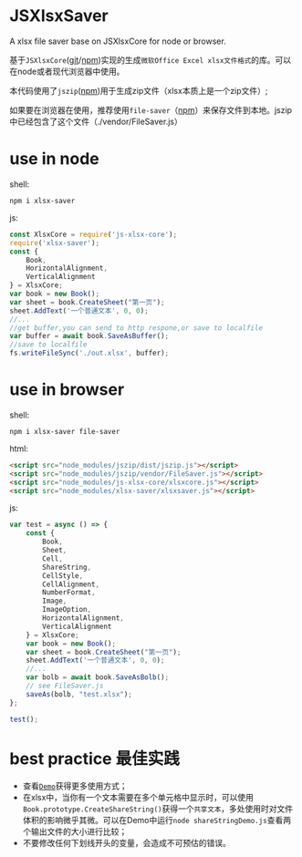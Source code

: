 # JSXlsxSaver
A xlsx file saver base on JSXlsxCore for node or browser.

基于`JSXlsxCore`([git](https://github.com/jifengg/JSXlsxCore)/[npm](https://www.npmjs.com/package/js-xlsx-core))实现的生成`微软Office Excel xlsx文件格式`的库。可以在node或者现代浏览器中使用。

本代码使用了`jszip`([npm](https://www.npmjs.com/package/jszip))用于生成zip文件（xlsx本质上是一个zip文件）;

如果要在浏览器在使用，推荐使用`file-saver`（[npm](https://www.npmjs.com/package/file-saver)）来保存文件到本地。jszip中已经包含了这个文件（./vendor/FileSaver.js）

# use in node

shell:
```shell
npm i xlsx-saver
```

js:

```javascript
const XlsxCore = require('js-xlsx-core');
require('xlsx-saver');
const {
    Book,
    HorizontalAlignment,
    VerticalAlignment
} = XlsxCore;
var book = new Book();
var sheet = book.CreateSheet("第一页");
sheet.AddText('一个普通文本', 0, 0);
//...
//get buffer,you can send to http respone,or save to localfile
var buffer = await book.SaveAsBuffer();
//save to localfile
fs.writeFileSync('./out.xlsx', buffer);
```


# use in browser

shell:
```shell
npm i xlsx-saver file-saver
```

html:

```html
<script src="node_modules/jszip/dist/jszip.js"></script>
<script src="node_modules/jszip/vendor/FileSaver.js"></script>
<script src="node_modules/js-xlsx-core/xlsxcore.js"></script>
<script src="node_modules/xlsx-saver/xlsxsaver.js"></script>
```

js:
```javascript
var test = async () => {
    const {
        Book,
        Sheet,
        Cell,
        ShareString,
        CellStyle,
        CellAlignment,
        NumberFormat,
        Image,
        ImageOption,
        HorizontalAlignment,
        VerticalAlignment
    } = XlsxCore;
    var book = new Book();
    var sheet = book.CreateSheet("第一页");
    sheet.AddText('一个普通文本', 0, 0);
    //...
    var bolb = await book.SaveAsBolb();
    // see FileSaver.js
    saveAs(bolb, "test.xlsx");
};

test();
```


# best practice 最佳实践

- 查看[`Demo`](https://github.com/jifengg/JSXlsxDemo)获得更多使用方式；
- 在xlsx中，当你有一个文本需要在多个单元格中显示时，可以使用`Book.prototype.CreateShareString()`获得一个`共享文本`，多处使用时对文件体积的影响微乎其微。可以在Demo中运行`node shareStringDemo.js`查看两个输出文件的大小进行比较；
- 不要修改任何下划线开头的变量，会造成不可预估的错误。